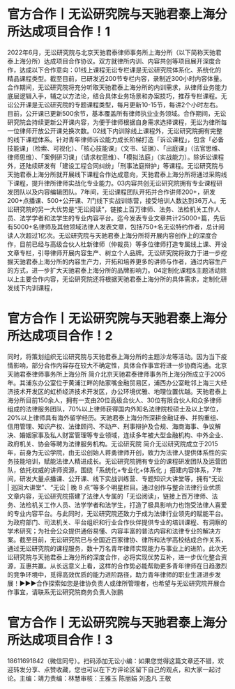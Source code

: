 # 官方合作丨无讼研究院与天驰君泰上海分所达成项目合作！1

2022年6月，无讼研究院与北京天驰君泰律师事务所上海分所（以下简称天驰君泰上海分所）达成项目合作协议。双方就律所内训、内容共创等项目展开深度合作，达成以下合作意向：01线上课程无讼专栏课是无讼研究院体系化、系统化的精品课程类型。截至目前，已研发近200节专栏内容，录制近300小时内容体量。合作期间，无讼研究院将充分听取天驰君泰上海分所的内训需求，从律师业务能力底层逻辑入手，辅之以方法论，结合具体业务场景和办案技巧，推荐专栏课程。无讼公开课是无讼研究院的专题课程类型，每月更新10-15节，每讲2个小时左右。目前，公开课已更新500余节，基本覆盖所有律师执业业务领域。合作期间，无讼研究院会持续更新公开课内容，为便于律师根据自身需求选择课程，无讼为律所每一位律师开放公开课兑换次数。02线下内训除线上课程外，无讼研究院拥有完整的线下课程体系。针对青年律师诉讼能力成长阶梯打造「诉讼课程」，包含「必备技能课」（检索、可视化）、「核心技能课」（文书、证据）、「出庭课」（法官思维、律师思维）、「案例研习课」（请求权思维）、「模拟法庭」（实战能力）。除诉讼课程外，还陆续研发有「建设工程合同纠纷」「刑事法庭辩护」等课程。无讼研究院与天驰君泰上海分所就开展线下课程合作达成意向，天驰君泰上海分所将通过采购线下课程，提升律所律师实战化专业能力。03内容共创无讼研究院拥有专业课程研发团队以及内容编辑团队。7年间，无讼课程团队开拓并合作讲师200+，研发200+点播课、500+公开课、7门线下实战训练营，接受培训人数达到36万人。无讼研究院的另一大优势是“无讼阅读”，链接上百万律师、法务、法检机关工作人员、法学学者和法学生的专业内容平台。迄今发表专业文章共计25000+篇，先后有5000+名律师及其他领域法律人发表文章，包括750+名无讼特约作者，总计阅读人次超过1亿次。无讼研究院与天驰君泰上海分所将开展内容创作上的深度合作，目前已经与高级合伙人杜新律师（仲裁员）等多位律师打造专属线上课、开设文章专栏，引导律师开展内容生产、树立个人品牌。无讼研究院将致力于进一步挖掘天驰君泰上海分所的内容生产力，开拓和培养更多的讲师与作者，通过内容生产的方式，进一步扩大天驰君泰上海分所的品牌影响力。04定制化课程&主题活动除以上主要合作内容，无讼研究院还将根据天驰君泰上海分所的具体需求，定制化研发线下内训课程，

# 官方合作丨无讼研究院与天驰君泰上海分所达成项目合作！2

同时，将策划组织无讼研究院与天驰君泰上海分所的主题沙龙等活动。因为当下疫情影响，部分合作内容存在较大不确定性，具体合作事宜将进一步协商沟通。北京天驰君泰律师事务所上海分所 简介北京天驰君泰律师事务所上海分所成立于2005年。其浦东办公室位于黄浦江畔的陆家嘴金融贸易区，浦西办公室毗邻上海三大经济技术开发区的虹桥经济技术开发区，办公环境优雅、地理位置优越。天驰君泰上海分所目前150余人，拥有一支由20位高级合伙人、30位有限合伙人和众多律师组成的法律服务团队，70%以上律师获得国内外知名法律院校硕士及以上学位，20%以上律师具有海外留学经历。天驰君泰上海分所深耕金融证券、并购重组、信用管理、知识产权、法律顾问、不动产、刑事辩护及合规、海商海事、争议解决、婚姻家事及私人财富管理等专业领域，连续多年被大型金融机构、中外企业、政府机关、协会等聘为法律服务机构。无讼研究院 简介无讼研究院成立于2015年，前身为无讼学院，由无讼创始人蒋勇律师开创，致力为法律人提供体系性的实务技能培训，赋能法律人精进成长。无讼研究院拥有专业的课程研发团队及运营团队，依托权威的讲师资源，围绕「系统化+专业化+体系化 」搭建内容体系，7年间，研发大量点播课、公开课、线下实战训练营、专题知识大讲堂等，拥有“无讼 | 巡回大讲堂”、“无讼 | 晚 8 点”等多个明星栏目。通过创作与整合法律行业优质文章内容，无讼研究院搭建了法律人专属的「无讼阅读」，链接上百万律师、法务、法检机关工作人员、法学学者和法学生，打造了极具影响力也饱受法律人喜爱的专业内容平台。与此同时，无讼研究院还致力于成为法律行业领先的赋能平台。为政府部门、司法机关、平台组织和行业合作伙伴提供专业的培训课程、有洞察的学术研究；为社会公众提供通俗易懂、内容丰富的普法内容和法律专业的解决方案。截至目前，无讼研究院已与全国近百家律协、律所和法学高校结成合作关系，通过无讼研究院的课程服务，数十万名青年律师实现能力与事业上的进阶。此次无讼研究院与天驰君泰上海分所的深度合作，必将实现优势互补，进一步优化整合资源，互惠共赢。从长远意义上看，这样的合作势必能帮助更多青年律师在日趋激烈的竞争环境中，觅得高效优质的能力进阶路径，助力青年律师的职业生涯进步发展！►►►合作探索如您是律协负责人或律所管理者，也希望与无讼研究院开展合作事宜，请联系无讼研究院商务负责人张鹏

# 官方合作丨无讼研究院与天驰君泰上海分所达成项目合作！3

18611691842（微信同号）。扫码添加无讼小编：如果您觉得这篇文章还不错，欢迎转发分享、点赞收藏，您也可以在下方评论区留下自己的观点，和大家一起讨论。主编：靖力责编：林慧审核：王雅玉 陈丽娟 刘逸凡 王敬

